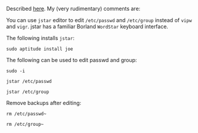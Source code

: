 Described [here](http://www.subversionary.org/howto/setting-up-a-subversion-server-on-ubuntu-gutsy-gibbon-server). My (very rudimentary) comments are:

You can use `jstar` editor to edit `/etc/passwd` and `/etc/group` instead of `vipw` and `vigr`. jstar has a familiar Borland `WordStar` keyboard interface.

The following installs `jstar`:

`sudo aptitude install joe`

The following can be used to edit passwd and group:

`sudo -i`

`jstar /etc/passwd`

`jstar /etc/group`

Remove backups after editing:

`rm /etc/passwd~`

`rm /etc/group~`